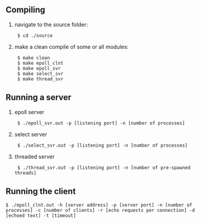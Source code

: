 ## Compiling

1. navigate to the source folder:

        $ cd ./source

2. make a clean compile of some or all modules:

        $ make clean
        $ make epoll_clnt
        $ make epoll_svr
        $ make select_svr
        $ make thread_svr

## Running a server

1. epoll server

        $ ./epoll_svr.out -p [listening port] -n [number of processes]

2. select server

        $ ./select_svr.out -p [listening port] -n [number of processes]

3. threaded server

        $ ./thread_svr.out -p [listening port] -n [number of pre-spawned threads]

## Running the client

    $ ./epoll_clnt.out -h [server address] -p [server port] -n [number of processes] -c [number of clients] -r [echo requests per connection] -d [echoed text] -t [timeout]
